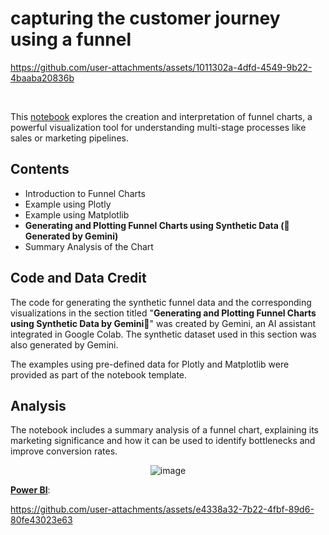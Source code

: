 # capturing the customer journey using a funnel



https://github.com/user-attachments/assets/1011302a-4dfd-4549-9b22-4baaba20836b


<br>




This [notebook](https://github.com/Kmohamedalie/Funnel-Chart-Customer_Analytics/blob/master/Funnel_Chart_%F0%9F%8C%AA%EF%B8%8F%F0%9F%93%88.ipynb) explores the creation and interpretation of funnel charts, a powerful visualization tool for understanding multi-stage processes like sales or marketing pipelines.


## Contents

- Introduction to Funnel Charts
- Example using Plotly
- Example using Matplotlib
- **Generating and Plotting Funnel Charts using Synthetic Data (🤖 Generated by Gemini)**
- Summary Analysis of the Chart

## Code and Data Credit

The code for generating the synthetic funnel data and the corresponding visualizations in the section titled "**Generating and Plotting Funnel Charts using Synthetic Data by Gemini🤖**" was created by Gemini, an AI assistant integrated in Google Colab. The synthetic dataset used in this section was also generated by Gemini.

The examples using pre-defined data for Plotly and Matplotlib were provided as part of the notebook template.

## Analysis

The notebook includes a summary analysis of a funnel chart, explaining its marketing significance and how it can be used to identify bottlenecks and improve conversion rates.

<div align="center">

![image](https://github.com/user-attachments/assets/53a058b4-38b8-4f3e-a0cd-4d78afdcd379)

</div>


**[Power BI](https://github.com/Kmohamedalie/Funnel-Chart/blob/master/Funnel%20Chart%20-%20Power%20BI.pbix)**:



https://github.com/user-attachments/assets/e4338a32-7b22-4fbf-89d6-80fe43023e63



<br>







